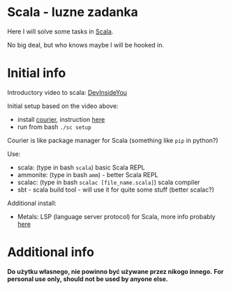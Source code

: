 # Scala - luzne zadanka

Here I will solve some tasks in [Scala](https://en.wikipedia.org/wiki/Scala_(programming_language)).

No big deal, but who knows maybe I will be hooked in.

# Initial info

Introductory video to scala: [DevInsideYou](https://www.youtube.com/watch?v=-xRfJcwhy7A)

Initial setup based on the video above:
- install [courier](https://github.com/coursier/coursier), instruction [here](https://get-coursier.io/docs/cli-installation)
- run from bash `./sc setup`

Courier is like package manager for Scala (something like `pip` in python?)

Use:
- scala: (type in bash `scala`) basic Scala REPL
- ammonite: (type in bash `amm`) - better Scala REPL
- scalac: (type in bash `scalac [file_name.scala]`) scala compiler
- sbt - scala build tool - will use it for quite some stuff (better scalac?)

Additional install:
- Metals: LSP (language server protocol) for Scala, more info probably [here](https://scalameta.org/metals/)

# Additional info

**Do użytku własnego, nie powinno być używane przez nikogo innego.**
**For personal use only, should not be used by anyone else.**
